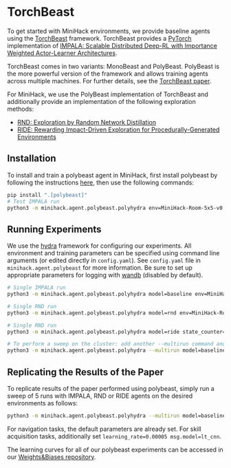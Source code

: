 # TorchBeast

To get started with MiniHack environments, we provide baseline agents using the [TorchBeast](https://github.com/facebookresearch/torchbeast) framework.
TorchBeast provides a [PyTorch](https://pytorch.org/) implementation of [IMPALA: Scalable Distributed Deep-RL with Importance Weighted Actor-Learner Architectures](https://arxiv.org/abs/1802.01561).

TorchBeast comes in two variants: MonoBeast and PolyBeast. PolyBeast is the more powerful version of the framework and allows training agents across multiple machines. For further details, see the [TorchBeast paper](https://arxiv.org/abs/1910.03552).

For MiniHack, we use the PolyBeast implementation of TorchBeast and additionally provide an implementation of the following exploration methods:
- [RND: Exploration by Random Network Distillation](https://arxiv.org/abs/1810.12894)
- [RIDE: Rewarding Impact-Driven Exploration for Procedurally-Generated Environments](https://arxiv.org/abs/2002.12292)

## Installation

To install and train a polybeast agent in MiniHack, first install polybeast by following the instructions [here](https://github.com/facebookresearch/torchbeast#installing-polybeast), then use the following commands:

```bash
pip install ".[polybeast]"
# Test IMPALA run
python3 -m minihack.agent.polybeast.polyhydra env=MiniHack-Room-5x5-v0 total_steps=100000
```

## Running Experiments

We use the [hydra](https://github.com/facebookresearch/hydra) framework for configuring our experiments. All environment and training parameters can be specified using command line arguments (or edited directly in `config.yaml`). See `config.yaml` file in  `minihack.agent.polybeast` for more information. Be sure to set up appropriate parameters for logging with [wandb](https://wandb.ai/site) (disabled by default).


```bash
# Single IMPALA run
python3 -m minihack.agent.polybeast.polyhydra model=baseline env=MiniHack-Room-5x5-v0 total_steps=1000000

# Single RND run
python3 -m minihack.agent.polybeast.polyhydra model=rnd env=MiniHack-Room-5x5-v0 total_steps=1000000

# Single RND run
python3 -m minihack.agent.polybeast.polyhydra model=ride state_counter=coordinates env=MiniHack-Room-5x5-v0 total_steps=1000000

# To perform a sweep on the cluster: add another --multirun command and comma-separate values
python3 -m minihack.agent.polybeast.polyhydra --multirun model=baseline,rnd env=MiniHack-Room-Random-15x15-v0,MiniHack-Room-Monster-15x15-v0 total_steps=10000000
```

## Replicating the Results of the Paper

To replicate results of the paper performed using polybeast, simply run a sweep of 5 runs with IMPALA, RND or RIDE agents on the desired environments as follows:

```bash
python3 -m minihack.agent.polybeast.polyhydra --multirun model=baseline name=1,2,3,4,5 env=MiniHack-Room-Random-15x15-v0,MiniHack-Room-Monster-15x15-v0 total_steps=10000000
```

For navigation tasks, the default parameters are already set. For skill acquisition tasks, additionally set `learning_rate=0.00005 msg.model=lt_cnn`.

The learning curves for all of our polybeast experiments can be accessed in our [Weights&Biases repository](https://wandb.ai/minihack).

<!---
## Evaluate and Watch

The following script allows to evaluate the performance of a model pre-trained with polybeast:

```bash
# Watch the learned behaviour step-by-step
python3 -m minihack.agent.polybeast.evaluate --env MiniHack-Room-5x5-v0 -c /path/to/checkpoint/directory/ --watch

# Evaluate the pre-trained model for 5 episodes and save the ttyrecordings in minihack_data/
python3 -m minihack.agent.polybeast.evaluate --env MiniHack-Room-5x5-v0 -c /path/to/checkpoint/directory/ --savedir minihack_data/ -n 5 --no-watch
```
-->
